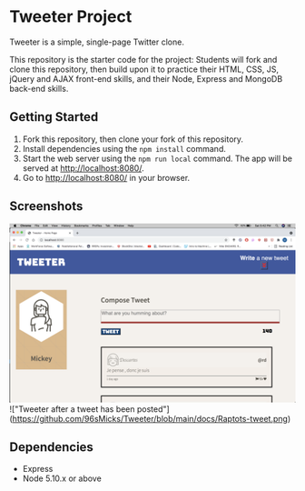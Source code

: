 # Tweeter Project

Tweeter is a simple, single-page Twitter clone.

This repository is the starter code for the project: Students will fork and clone this repository, then build upon it to practice their HTML, CSS, JS, jQuery and AJAX front-end skills, and their Node, Express and MongoDB back-end skills.

## Getting Started

1. Fork this repository, then clone your fork of this repository.
2. Install dependencies using the `npm install` command.
3. Start the web server using the `npm run local` command. The app will be served at <http://localhost:8080/>.
4. Go to <http://localhost:8080/> in your browser.

## Screenshots
![image](https://github.com/96sMicks/Tweeter/blob/main/docs/Tweeter-homepage.png)
!["Tweeter after a tweet has been posted"] (https://github.com/96sMicks/Tweeter/blob/main/docs/Raptots-tweet.png)
## Dependencies

- Express
- Node 5.10.x or above

